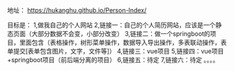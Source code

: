 地址：
https://hukanghu.github.io/Person-Index/

目标是：
1,做我自己的个人网站
2,链接一：自己的个人简历网站，应该是一个静态页面（大部分数据不会变，小部分改变）
3,链接二：做一个springboot的项目，里面包含（表格操作，树形菜单操作，数据导入导出操作，多表联动操作，表单提交[表单包含图片，文字，文件等]）
4,链接三：vue项目
5,链接四：vue项目+springboot项目（前后端分离的项目）
6,链接五：待定
7,链接六：待定
。。。。

